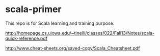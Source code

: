 # scala-primer
This repo is for Scala learning and training purpose.

http://homepage.cs.uiowa.edu/~tinelli/classes/022/Fall13/Notes/scala-quick-reference.pdf

http://www.cheat-sheets.org/saved-copy/Scala_Cheatsheet.pdf
